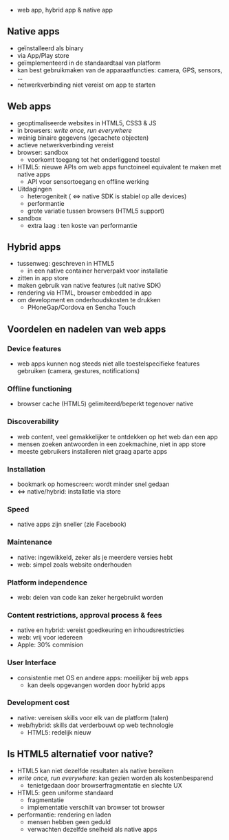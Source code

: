 
* web app, hybrid app & native app

## Native apps

* geïnstalleerd als binary
* via App/Play store
* geïmplementeerd in de standaardtaal van platform
* kan best gebruikmaken van de apparaatfuncties: camera, GPS, sensors, ...
* netwerkverbinding niet vereist om app te starten

## Web apps

* geoptimaliseerde websites in HTML5, CSS3 & JS
* in browsers: *write once, run everywhere*
* weinig binaire gegevens (gecachete objecten)
* actieve netwerkverbinding vereist
* browser: sandbox
    * voorkomt toegang tot het onderliggend toestel
* HTML5: nieuwe APIs om web apps functoineel equivalent te maken met native apps
    * API voor sensortoegang en offline werking
* Uitdagingen
    * heterogeniteit ( <=> native SDK is stabiel op alle devices)
    * performantie 
    * grote variatie tussen browsers (HTML5 support)
* sandbox
    * extra laag : ten koste van performantie

## Hybrid apps

* tussenweg: geschreven in HTML5
    * in een native container herverpakt voor installatie
* zitten in app store
* maken gebruik van native features (uit native SDK)
* rendering via HTML, browser embedded in app
* om development en onderhoudskosten te drukken
    * PHoneGap/Cordova en Sencha Touch

## Voordelen en nadelen van web apps

### Device features

* web apps kunnen nog steeds niet alle toestelspecifieke features gebruiken (camera, gestures, notifications)

### Offline functioning

* browser cache (HTML5) gelimiteerd/beperkt tegenover native

### Discoverability

* web content, veel gemakkelijker te ontdekken op het web dan een app
* mensen zoeken antwoorden in een zoekmachine, niet in app store
* meeste gebruikers installeren niet graag aparte apps

### Installation

* bookmark op homescreen: wordt minder snel gedaan
* <=> native/hybrid: installatie via store

### Speed

* native apps zijn sneller (zie Facebook)

### Maintenance

* native: ingewikkeld, zeker als je meerdere versies hebt
* web: simpel zoals website onderhouden

### Platform independence

* web: delen van code kan zeker hergebruikt worden

### Content restrictions, approval process & fees

* native en hybrid: vereist goedkeuring en inhoudsrestricties
* web: vrij voor iedereen
* Apple: 30% commision

### User Interface

* consistentie met OS en andere apps: moeilijker bij web apps
    * kan deels opgevangen worden door hybrid apps

### Development cost

* native: vereisen skills voor elk van de platform (talen)
* web/hybrid: skills dat verderbouwt op web technologie
    * HTML5: redelijk nieuw

## Is HTML5 alternatief voor native?

* HTML5 kan niet dezelfde resultaten als native bereiken
* *write once, run everywhere*: kan gezien worden als kostenbesparend
    * tenietgedaan door browserfragmentatie en slechte UX
* HTML5: geen uniforme standaard
    * fragmentatie
    * implementatie verschilt van browser tot browser
* performantie: rendering en laden
    * mensen hebben geen geduld
    * verwachten dezelfde snelheid als native apps






